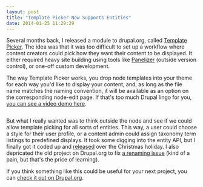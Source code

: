 ```yaml
---
layout: post
title: "Template Picker Now Supports Entities"
date: 2014-01-25 11:29:29
---
```


Several months back, I released a module to drupal.org, called [Template Picker][1]. The idea was that it was too difficult to set up a workflow where content creators could pick how they want their content to be displayed. It either required heavy site building using tools like [Panelizer][2] (outside version control), or one-off custom development.

 [1]: https://drupal.org/project/template_picker
 [2]: https://drupal.org/project/panelizer

The way Template Picker works, you drop node templates into your theme for each way you'd like to display your content, and, as long as the file name matches the naming convention, it will be available as an option on the corresponding node-edit page. If that's too much Drupal lingo for you, [you can see a video demo here][3].

 [3]: http://www.youtube.com/watch?v=nv_WouvjrK8

<p style="text-align: center;">
  <img alt="" src="http://bryanbraun.com/sites/default/files/template-picker-2.png" />
</p>

But what I really wanted was to think outside the node and see if we could allow template picking for all sorts of entities. This way, a user could choose a style for their user profile, or a content admin could assign taxonomy term listings to predefined displays. It took some digging into the entity API, but I finally got it coded up and [released][4] over the Christmas holiday. I also depricated the old project on Drupal.org to fix [a renaming issue][5] (kind of a pain, but that's the price of learning).

 [4]: https://drupal.org/node/2163781
 [5]: https://drupal.org/node/2008024

If you think something like this could be useful for your next project, you can [check it out on Drupal.org][1].